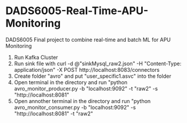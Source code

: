 # DADS6005-Real-Time-APU-Monitoring
DADS6005 Final project to combine real-time and batch ML for APU Monitoring
1. Run Kafka Cluster
2. Run sink file with  curl -d @"sinkMysql_raw2.json" -H "Content-Type: application/json" -X POST http://localhost:8083/connectors
3. Create folder "avro" and put "user_specific1.asvc" into the folder
4. Open terminal in the directory and run "python avro_monitor_producer.py -b "localhost:9092" -t "raw2" -s "http://localhost:8081"
5. Open annother terminal in the directory and run "python avro_monitor_consumer.py -b "localhost:9092" -s "http://localhost:8081" -t "raw2"
